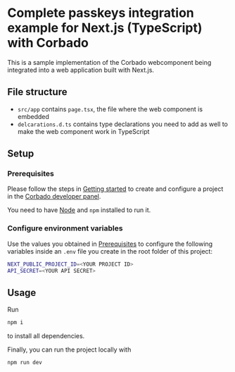 # Complete passkeys integration example for Next.js (TypeScript) with Corbado

This is a sample implementation of the Corbado webcomponent being integrated into a web application built with Next.js.

## File structure

- `src/app` contains `page.tsx`, the file where the web component is embedded
- `delcarations.d.ts` contains type declarations you need to add as well to make the web component work in TypeScript

## Setup

### Prerequisites

Please follow the steps in [Getting started](https://docs.corbado.com/overview/getting-started) to create and configure
a project in the [Corbado developer panel](https://app.corbado.com).

You need to have [Node](https://nodejs.org/en/download) and `npm` installed to run it.

### Configure environment variables

Use the values you obtained in [Prerequisites](#prerequisites) to configure the following variables inside an `.env`
file you create in the root folder of this project:

```sh
NEXT_PUBLIC_PROJECT_ID=<YOUR PROJECT ID>
API_SECRET=<YOUR API SECRET>
```

## Usage

Run

```bash
npm i
```

to install all dependencies.

Finally, you can run the project locally with

```bash
npm run dev
```

